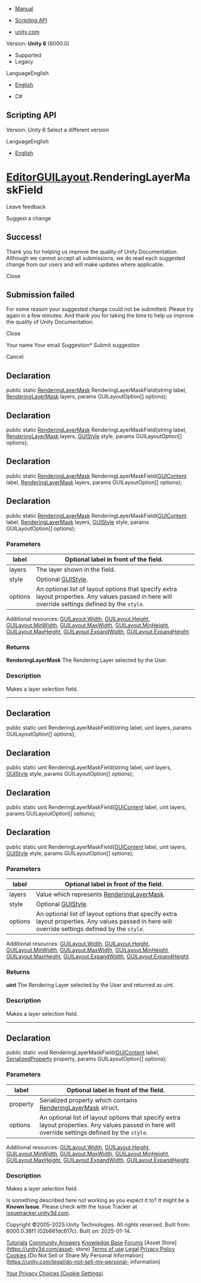 [ ]()

  * [Manual](../Manual/index.html)
  * [Scripting API](../ScriptReference/index.html)

  * [unity.com](https://unity.com/)

Version: **Unity 6** (6000.0)

  * Supported
  * Legacy

LanguageEnglish

  * [English]()

  * C#

[ ](https://docs.unity3d.com)

## Scripting API

Version: Unity 6 Select a different version

LanguageEnglish

  * [English]()

#  [EditorGUILayout](EditorGUILayout.html).RenderingLayerMaskField

Leave feedback

Suggest a change

## Success!

Thank you for helping us improve the quality of Unity Documentation. Although
we cannot accept all submissions, we do read each suggested change from our
users and will make updates where applicable.

Close

## Submission failed

For some reason your suggested change could not be submitted. Please <a>try
again</a> in a few minutes. And thank you for taking the time to help us
improve the quality of Unity Documentation.

Close

Your name Your email Suggestion* Submit suggestion

Cancel

[ ]()

## Declaration

public static [RenderingLayerMask](RenderingLayerMask.html)
RenderingLayerMaskField(string label,
[RenderingLayerMask](RenderingLayerMask.html) layers, params GUILayoutOption[]
options);

## Declaration

public static [RenderingLayerMask](RenderingLayerMask.html)
RenderingLayerMaskField(string label,
[RenderingLayerMask](RenderingLayerMask.html) layers,
[GUIStyle](GUIStyle.html) style, params GUILayoutOption[] options);

## Declaration

public static [RenderingLayerMask](RenderingLayerMask.html)
RenderingLayerMaskField([GUIContent](GUIContent.html) label,
[RenderingLayerMask](RenderingLayerMask.html) layers, params GUILayoutOption[]
options);

## Declaration

public static [RenderingLayerMask](RenderingLayerMask.html)
RenderingLayerMaskField([GUIContent](GUIContent.html) label,
[RenderingLayerMask](RenderingLayerMask.html) layers,
[GUIStyle](GUIStyle.html) style, params GUILayoutOption[] options);

### Parameters

label | Optional label in front of the field.  
---|---  
layers | The layer shown in the field.  
style | Optional [GUIStyle](GUIStyle.html).  
options | An optional list of layout options that specify extra layout properties. Any values passed in here will override settings defined by the `style`.  
Additional resources: [GUILayout.Width](GUILayout.Width.html),
[GUILayout.Height](GUILayout.Height.html),
[GUILayout.MinWidth](GUILayout.MinWidth.html),
[GUILayout.MaxWidth](GUILayout.MaxWidth.html),
[GUILayout.MinHeight](GUILayout.MinHeight.html),
[GUILayout.MaxHeight](GUILayout.MaxHeight.html),
[GUILayout.ExpandWidth](GUILayout.ExpandWidth.html),
[GUILayout.ExpandHeight](GUILayout.ExpandHeight.html).  
  
### Returns

**RenderingLayerMask** The Rendering Layer selected by the User.

### Description

Makes a layer selection field.

* * *

## Declaration

public static uint RenderingLayerMaskField(string label, uint layers, params
GUILayoutOption[] options);

## Declaration

public static uint RenderingLayerMaskField(string label, uint layers,
[GUIStyle](GUIStyle.html) style, params GUILayoutOption[] options);

## Declaration

public static uint RenderingLayerMaskField([GUIContent](GUIContent.html)
label, uint layers, params GUILayoutOption[] options);

## Declaration

public static uint RenderingLayerMaskField([GUIContent](GUIContent.html)
label, uint layers, [GUIStyle](GUIStyle.html) style, params GUILayoutOption[]
options);

### Parameters

label | Optional label in front of the field.  
---|---  
layers | Value which represents [RenderingLayerMask](RenderingLayerMask.html).  
style | Optional [GUIStyle](GUIStyle.html).  
options | An optional list of layout options that specify extra layout properties. Any values passed in here will override settings defined by the `style`.  
Additional resources: [GUILayout.Width](GUILayout.Width.html),
[GUILayout.Height](GUILayout.Height.html),
[GUILayout.MinWidth](GUILayout.MinWidth.html),
[GUILayout.MaxWidth](GUILayout.MaxWidth.html),
[GUILayout.MinHeight](GUILayout.MinHeight.html),
[GUILayout.MaxHeight](GUILayout.MaxHeight.html),
[GUILayout.ExpandWidth](GUILayout.ExpandWidth.html),
[GUILayout.ExpandHeight](GUILayout.ExpandHeight.html).  
  
### Returns

**uint** The Rendering Layer selected by the User and returned as uint.

### Description

Makes a layer selection field.

* * *

## Declaration

public static void RenderingLayerMaskField([GUIContent](GUIContent.html)
label, [SerializedProperty](SerializedProperty.html) property, params
GUILayoutOption[] options);

### Parameters

label | Optional label in front of the field.  
---|---  
property | Serialized property which contains [RenderingLayerMask](RenderingLayerMask.html) struct.  
options | An optional list of layout options that specify extra layout properties. Any values passed in here will override settings defined by the `style`.  
Additional resources: [GUILayout.Width](GUILayout.Width.html),
[GUILayout.Height](GUILayout.Height.html),
[GUILayout.MinWidth](GUILayout.MinWidth.html),
[GUILayout.MaxWidth](GUILayout.MaxWidth.html),
[GUILayout.MinHeight](GUILayout.MinHeight.html),
[GUILayout.MaxHeight](GUILayout.MaxHeight.html),
[GUILayout.ExpandWidth](GUILayout.ExpandWidth.html),
[GUILayout.ExpandHeight](GUILayout.ExpandHeight.html).  
  
### Description

Makes a layer selection field.

Is something described here not working as you expect it to? It might be a
**Known Issue**. Please check with the Issue Tracker at
[issuetracker.unity3d.com](https://issuetracker.unity3d.com).

Copyright ©2005-2025 Unity Technologies. All rights reserved. Built from:
6000.0.36f1 (02b661dc617c). Built on: 2025-01-14.

[Tutorials](https://unity3d.com/learn) [Community
Answers](https://answers.unity3d.com) [Knowledge
Base](https://support.unity3d.com/hc/en-us)
[Forums](https://forum.unity3d.com) [Asset Store](https://unity3d.com/asset-
store) [Terms of use](https://docs.unity3d.com/Manual/TermsOfUse.html)
[Legal](https://unity.com/legal) [Privacy
Policy](https://unity.com/legal/privacy-policy)
[Cookies](https://unity.com/legal/cookie-policy) [Do Not Sell or Share My
Personal Information](https://unity.com/legal/do-not-sell-my-personal-
information)

[Your Privacy Choices (Cookie Settings)](javascript:void\(0\);)

